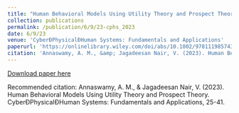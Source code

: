 ```yaml
---
title: "Human Behavioral Models Using Utility Theory and Prospect Theory"
collection: publications
permalink: /publication/6/9/23-cphs_2023
date: 6/9/23
venue: 'CyberÐPhysicalÐHuman Systems: Fundamentals and Applications'
paperurl: 'https://onlinelibrary.wiley.com/doi/abs/10.1002/9781119857433.ch2 '
citation: 'Annaswamy, A. M., &amp; Jagadeesan Nair, V. (2023). Human Behavioral Models Using Utility Theory and Prospect Theory. CyberÐPhysicalÐHuman Systems: Fundamentals and Applications, 25-41.'
---
```


<a href='https://onlinelibrary.wiley.com/doi/abs/10.1002/9781119857433.ch2 '>Download paper here</a>

Recommended citation: Annaswamy, A. M., & Jagadeesan Nair, V. (2023). Human Behavioral Models Using Utility Theory and Prospect Theory. CyberÐPhysicalÐHuman Systems: Fundamentals and Applications, 25-41.
